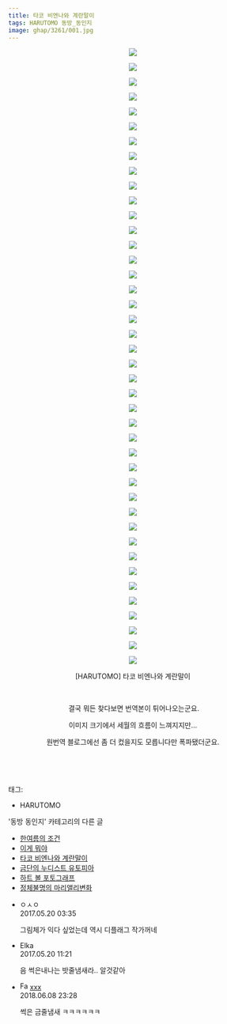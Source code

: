 ```yaml
---
title: 타코 비엔나와 계란말이
tags: HARUTOMO 동방_동인지
image: ghap/3261/001.jpg
---
```

<div class="article">
<p style="text-align: center; clear: none; float: none;"><img src="{{ site.nasurl }}/ghap/3261/001.jpg"/></p>
<p style="text-align: center; clear: none; float: none;"><img src="{{ site.nasurl }}/ghap/3261/002.jpg"/></p>
<p style="text-align: center; clear: none; float: none;"><img src="{{ site.nasurl }}/ghap/3261/003.jpg"/></p>
<p style="text-align: center; clear: none; float: none;"><img src="{{ site.nasurl }}/ghap/3261/004.jpg"/></p>
<p style="text-align: center; clear: none; float: none;"><img src="{{ site.nasurl }}/ghap/3261/005.jpg"/></p>
<p style="text-align: center; clear: none; float: none;"><img src="{{ site.nasurl }}/ghap/3261/006.jpg"/></p>
<p style="text-align: center; clear: none; float: none;"><img src="{{ site.nasurl }}/ghap/3261/007.jpg"/></p>
<p style="text-align: center; clear: none; float: none;"><img src="{{ site.nasurl }}/ghap/3261/008.jpg"/></p>
<p style="text-align: center; clear: none; float: none;"><img src="{{ site.nasurl }}/ghap/3261/009.jpg"/></p>
<p style="text-align: center; clear: none; float: none;"><img src="{{ site.nasurl }}/ghap/3261/010.jpg"/></p>
<p style="text-align: center; clear: none; float: none;"><img src="{{ site.nasurl }}/ghap/3261/011.jpg"/></p>
<p style="text-align: center; clear: none; float: none;"><img src="{{ site.nasurl }}/ghap/3261/012.jpg"/></p>
<p style="text-align: center; clear: none; float: none;"><img src="{{ site.nasurl }}/ghap/3261/013.jpg"/></p>
<p style="text-align: center; clear: none; float: none;"><img src="{{ site.nasurl }}/ghap/3261/014.jpg"/></p>
<p style="text-align: center; clear: none; float: none;"><img src="{{ site.nasurl }}/ghap/3261/015.jpg"/></p>
<p style="text-align: center; clear: none; float: none;"><img src="{{ site.nasurl }}/ghap/3261/016.jpg"/></p>
<p style="text-align: center; clear: none; float: none;"><img src="{{ site.nasurl }}/ghap/3261/017.jpg"/></p>
<p style="text-align: center; clear: none; float: none;"><img src="{{ site.nasurl }}/ghap/3261/018.jpg"/></p>
<p style="text-align: center; clear: none; float: none;"><img src="{{ site.nasurl }}/ghap/3261/019.jpg"/></p>
<p style="text-align: center; clear: none; float: none;"><img src="{{ site.nasurl }}/ghap/3261/020.jpg"/></p>
<p style="text-align: center; clear: none; float: none;"><img src="{{ site.nasurl }}/ghap/3261/021.jpg"/></p>
<p style="text-align: center; clear: none; float: none;"><img src="{{ site.nasurl }}/ghap/3261/022.jpg"/></p>
<p style="text-align: center; clear: none; float: none;"><img src="{{ site.nasurl }}/ghap/3261/023.jpg"/></p>
<p style="text-align: center; clear: none; float: none;"><img src="{{ site.nasurl }}/ghap/3261/024.jpg"/></p>
<p style="text-align: center; clear: none; float: none;"><img src="{{ site.nasurl }}/ghap/3261/025.jpg"/></p>
<p style="text-align: center; clear: none; float: none;"><img src="{{ site.nasurl }}/ghap/3261/026.jpg"/></p>
<p style="text-align: center; clear: none; float: none;"><img src="{{ site.nasurl }}/ghap/3261/027.jpg"/></p>
<p style="text-align: center; clear: none; float: none;"><img src="{{ site.nasurl }}/ghap/3261/028.jpg"/></p>
<p style="text-align: center; clear: none; float: none;"><img src="{{ site.nasurl }}/ghap/3261/029.jpg"/></p>
<p style="text-align: center; clear: none; float: none;"><img src="{{ site.nasurl }}/ghap/3261/030.jpg"/></p>
<p style="text-align: center; clear: none; float: none;"><img src="{{ site.nasurl }}/ghap/3261/031.jpg"/></p>
<p style="text-align: center; clear: none; float: none;"><img src="{{ site.nasurl }}/ghap/3261/032.jpg"/></p>
<p style="text-align: center; clear: none; float: none;"><img src="{{ site.nasurl }}/ghap/3261/033.jpg"/></p>
<p style="text-align: center; clear: none; float: none;"><img src="{{ site.nasurl }}/ghap/3261/034.jpg"/></p>
<p style="text-align: center; clear: none; float: none;"><img src="{{ site.nasurl }}/ghap/3261/035.jpg"/></p>
<p style="text-align: center; clear: none; float: none;"><img src="{{ site.nasurl }}/ghap/3261/036.jpg"/></p>
<p style="text-align: center; clear: none; float: none;"><img src="{{ site.nasurl }}/ghap/3261/037.jpg"/></p>
<p style="text-align: center; clear: none; float: none;"><img src="{{ site.nasurl }}/ghap/3261/038.jpg"/></p>
<p style="text-align: center; clear: none; float: none;"><img src="{{ site.nasurl }}/ghap/3261/039.jpg"/></p>
<p style="text-align: center; clear: none; float: none;"><img src="{{ site.nasurl }}/ghap/3261/040.jpg"/></p>
<p style="text-align: center; clear: none; float: none;"><img src="{{ site.nasurl }}/ghap/3261/041.jpg"/></p>
<p style="text-align: center; clear: none; float: none;"><img src="{{ site.nasurl }}/ghap/3261/042.jpg"/></p>
<p style="text-align: center; clear: none; float: none;">[HARUTOMO] 타코 비엔나와 계란말이</p>
<p style="text-align: center; clear: none; float: none;"><br/></p>
<p style="text-align: center; clear: none; float: none;"> 결국 뭐든 찾다보면 번역본이 튀어나오는군요.</p>
<p style="text-align: center; clear: none; float: none;">이미지 크기에서 세월의 흐름이 느껴지지만...</p>
<p style="text-align: center; clear: none; float: none;">원번역 블로그에선 좀 더 컸을지도 모릅니다만 폭파됐더군요.</p>
<p style="text-align: center; clear: none; float: none;"><br/></p>
<p><br/></p>
</div><div class="tagTrail">
<p>태그: </p>
<ul>
<li>HARUTOMO</li>
</ul>
</div><div class="another">
<p>'동방 동인지' 카테고리의 다른 글</p>
<ul>
<li><a href="/2017-05-20-ghap_3263">한여름의 조건</a></li>
<li><a href="/2017-05-20-ghap_3262">이게 뭐야</a></li>
<li><a href="/2017-05-20-ghap_3261">타코 비엔나와 계란말이</a></li>
<li><a href="/2017-05-17-ghap_3255">금단의 누디스트 유토피아</a></li>
<li><a href="/2017-05-17-ghap_3254">하트 볼 포토그래프</a></li>
<li><a href="/2017-05-15-ghap_3253">정체불명의 마리앨리변화</a></li>
</ul>
</div><div class="cb_module cb_fluid">
<div class="cb_wrt cb_profile">
<div class="comment">
<ul>
<li class="cb_thumb_off" id="comment14993550">
<div class="cb_comment_area">
<div class="cb_info_area">
<div class="cb_section">
<span class="cb_nick_name">ㅇㅅㅇ</span>
</div>
<div class="cb_section">
<span class="cb_date">2017.05.20 03:35 </span>
</div>
</div>
<div class="cb_dsc_comment">
<p class="cb_dsc">
											그림체가 익다 싶었는데 역시 디플래그 작가꺼네
										</p>
</div>
</div></li>
<li class="cb_thumb_off" id="comment14993646">
<div class="cb_comment_area">
<div class="cb_info_area">
<div class="cb_section">
<span class="cb_nick_name">Elka</span>
</div>
<div class="cb_section">
<span class="cb_date">2017.05.20 11:21 </span>
</div>
</div>
<div class="cb_dsc_comment">
<p class="cb_dsc">
											음 썩은내나는 밧줄냄새라.. 알것같아
										</p>
</div>
</div></li>
<li class="cb_thumb_off" id="comment15268252">
<div class="cb_comment_area">
<div class="cb_info_area">
<div class="cb_section">
<span class="cb_nick_name"><img alt="Favicon of http://qksxodid12@naver.com" height="16" onerror="this.onerror=null;this.parentNode.removeChild(this)" src="http://naver.com/favicon.ico" width="16"/> <a href="http://qksxodid12@naver.com" onclick="return openLinkInNewWindow(this)">xxx</a></span>
</div>
<div class="cb_section">
<span class="cb_date">2018.06.08 23:28 </span>
</div>
</div>
<div class="cb_dsc_comment">
<p class="cb_dsc">
											썩은 금줄냄새 ㅋㅋㅋㅋㅋㅋ
										</p>
</div>
</div></li>
</ul>
</div>
</div><!-- commentList close -->
</div>